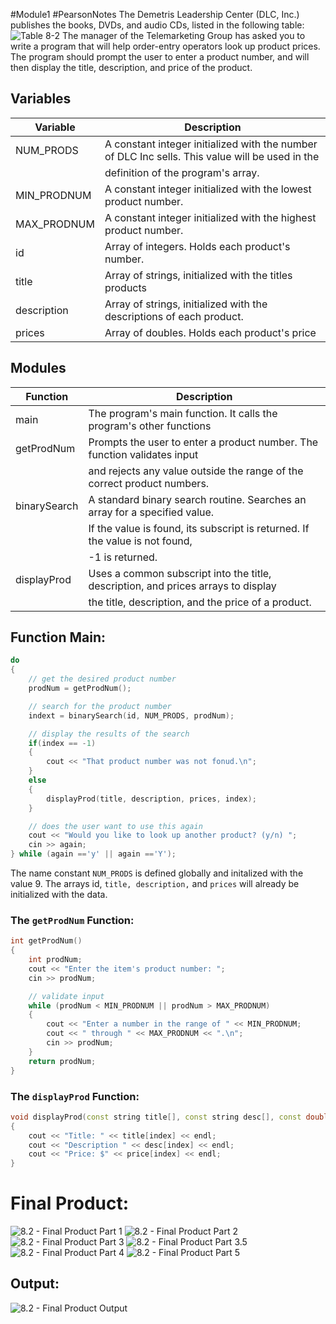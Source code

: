 #Module1 #PearsonNotes
The Demetris Leadership Center (DLC, Inc.) publishes the books, DVDs, and audio CDs, listed in the following table: 
![Table 8-2](/Module%201/Pearson%20Notes/8.2%20Photos/8.2%20-%20Table%208-1.png)
The manager of the Telemarketing Group has asked you to write a program that will help order-entry operators look up product prices. The program should prompt the user to enter a product number, and will then display the title, description, and price of the product.

## Variables
| Variable    | Description                                                                                     |
| ----------- | ----------------------------------------------------------------------------------------------- |
| NUM_PRODS   | A constant integer initialized with the number of DLC Inc sells. This value will be used in the |
|             | definition of the program's array.                                                              |
| MIN_PRODNUM | A constant integer initialized with the lowest product number.                                  |
| MAX_PRODNUM | A constant integer initialized with the highest product number.                                 |
| id          | Array of integers. Holds each product's number.                                                 |
| title       | Array of strings, initialized with the titles products                                          |
| description | Array of strings, initialized with the descriptions of each product.                            |
| prices      | Array of doubles. Holds each product's price                                                    |

## Modules
| Function     | Description                                                                       |
| ------------ | --------------------------------------------------------------------------------- |
| main         | The program's main function. It calls the program's other functions               |
| getProdNum   | Prompts the user to enter a product number. The function validates input          |
|              | and rejects any value outside the range of the correct product numbers.           |
| binarySearch | A standard binary search routine. Searches an array for a specified value.        |
|              | If the value is found, its subscript is returned. If the value is not found,      |
|              | -1 is returned.                                                                   |
| displayProd  | Uses a common subscript into the title, description, and prices arrays to display |
|              | the title, description, and the price of a product.                               |


## Function Main:
```c++
do
{
	// get the desired product number
	prodNum = getProdNum();

	// search for the product number
	indext = binarySearch(id, NUM_PRODS, prodNum);

	// display the results of the search
	if(index == -1)
	{
		cout << "That product number was not fonud.\n";
	}
	else
	{
		displayProd(title, description, prices, index);
	}

	// does the user want to use this again
	cout << "Would you like to look up another product? (y/n) ";
	cin >> again;
} while (again =='y' || again =='Y');
```
The name constant `NUM_PRODS` is defined globally and initalized with the value 9. The arrays id, `title, description,` and `prices` will already be initialized with the data.

### The `getProdNum` Function:
```C++
int getProdNum()
{
	int prodNum;
	cout << "Enter the item's product number: ";
	cin >> prodNum;

	// validate input
	while (prodNum < MIN_PRODNUM || prodNum > MAX_PRODNUM)
	{
		cout << "Enter a number in the range of " << MIN_PRODNUM;
		cout << " through " << MAX_PRODNUM << ".\n";
		cin >> prodNum;
	}
	return prodNum;
}
```

### The `displayProd` Function:
```C++
void displayProd(const string title[], const string desc[], const double price[], int index)
{
	cout << "Title: " << title[index] << endl;
	cout << "Description " << desc[index] << endl;
	cout << "Price: $" << price[index] << endl;
}
```

# Final Product:
![8.2 - Final Product Part 1](/Module%201/Pearson%20Notes/8.2%20Photos/8.2%20-%20Final%20Product%201.png)
![8.2 - Final Product Part 2](/Module%201/Pearson%20Notes/8.2%20Photos/8.2%20-%20Final%20Product%202.png)
![8.2 - Final Product Part 3](/Module%201/Pearson%20Notes/8.2%20Photos/8.2%20-%20Final%20Product%203.png)
![8.2 - Final Product Part 3.5](/Module%201/Pearson%20Notes/8.2%20Photos/8.2%20-%20Final%20Product%203.5.png)
![8.2 - Final Product Part 4](/Module%201/Pearson%20Notes/8.2%20Photos/8.2%20-%20Final%20Product%204.png)
![8.2 - Final Product Part 5](/Module%201/Pearson%20Notes/8.2%20Photos/8.2%20-%20Final%20Product%205.png)
## Output:
![8.2 - Final Product Output](/Module%201/Pearson%20Notes/8.2%20Photos/8.2%20-%20Final%20Product%20Output.png)